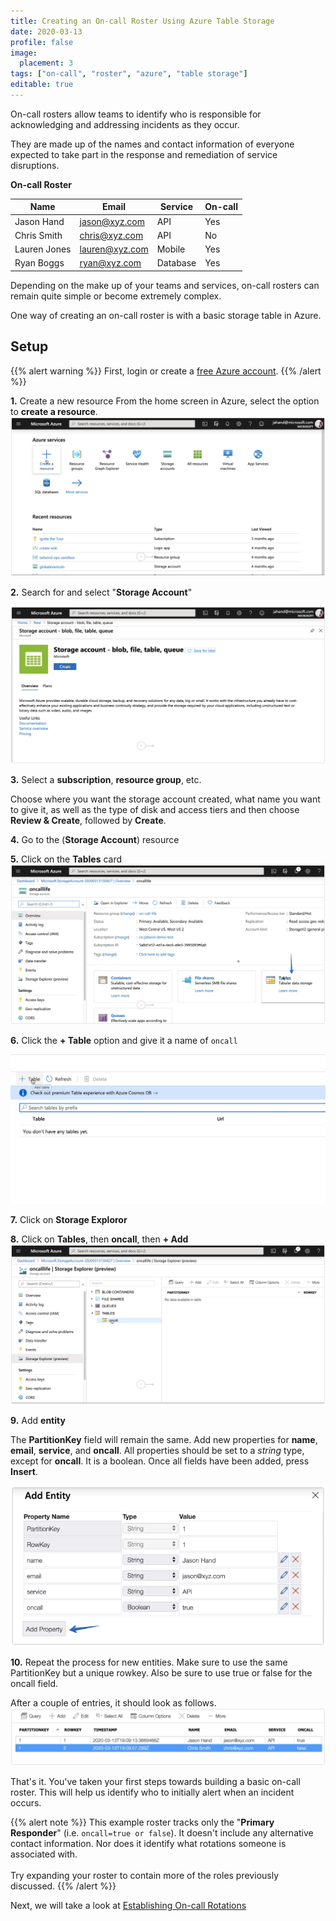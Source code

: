 ```yaml
---
title: Creating an On-call Roster Using Azure Table Storage
date: 2020-03-13
profile: false
image:
  placement: 3
tags: ["on-call", "roster", "azure", "table storage"]
editable: true
---
```


On-call rosters allow teams to identify who is responsible for acknowledging and addressing incidents as they occur.

They are made up of the names and contact information of everyone expected to take part in the response and remediation of service disruptions.

**On-call Roster**

|Name   |Email   |Service   |On-call   |
|---|---|---|---|
|Jason Hand   |jason@xyz.com   |API   |Yes   |
|Chris Smith   |chris@xyz.com   |API   |No   |
|Lauren Jones   |lauren@xyz.com   |Mobile   |Yes   |
|Ryan Boggs   |ryan@xyz.com   |Database   |Yes   |

Depending on the make up of your teams and services, on-call rosters can remain quite simple or become extremely complex.

One way of creating an on-call roster is with a basic storage table in Azure.

## Setup

{{% alert warning %}}
First, login or create a [free Azure account](https://azure.microsoft.com/?wt.mc_id=oncalllife-blog-jahand).
{{% /alert %}}

**1.** Create a new resource
From the home screen in Azure, select the option to **create a resource**.
![](create-a-resource.png)

**2.** Search for and select "**Storage Account**"

![](create-storage-account.png)

**3.** Select a **subscription**, **resource group**, etc.

Choose where you want the storage account created, what name you want to give it, as well as the type of disk and access tiers and then choose **Review & Create**, followed by **Create**.

**4.** Go to the (**Storage Account**) resource

**5.** Click on the **Tables** card
![](click-on-tables-card.png)

**6.** Click the **+ Table** option and give it a name of `oncall`

![](create-on-call-table.gif)

**7.** Click on **Storage Exploror**

**8.** Click on **Tables**, then **oncall**, then **+ Add**
![](open-oncall-table.png)

**9.** Add **entity**

The **PartitionKey** field will remain the same. Add new properties for **name**, **email**, **service**, and **oncall**. All properties should be set to a *string* type, except for **oncall**. It is a boolean. Once all fields have been added, press **Insert**.

![](add-table-entity.png)

**10.** Repeat the process for new entities. 
Make sure to use the same PartitionKey but a unique rowkey. Also be sure to use true or false for the oncall field.

After a couple of entries, it should look as follows.
![](on-call-table-entries.png)

That's it. You've taken your first steps towards building a basic on-call roster. This will help us identify who to initially alert when an incident occurs.

{{% alert note %}}
This example roster tracks only the "**Primary Responder**" (i.e. `oncall=true or false`). It doesn't include any alternative contact information. Nor does it identify what rotations someone is associated with.
<br /><br />
Try expanding your roster to contain more of the roles previously discussed.
{{% /alert %}}

Next, we will take a look at [Establishing On-call Rotations](/post/establishing-oncall-rotations/)